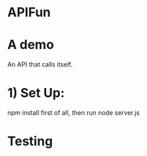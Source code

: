 # APIFun
# A demo


An API that calls itself.

# 1) Set Up:
npm install first of all, then run node server.js


# Testing


